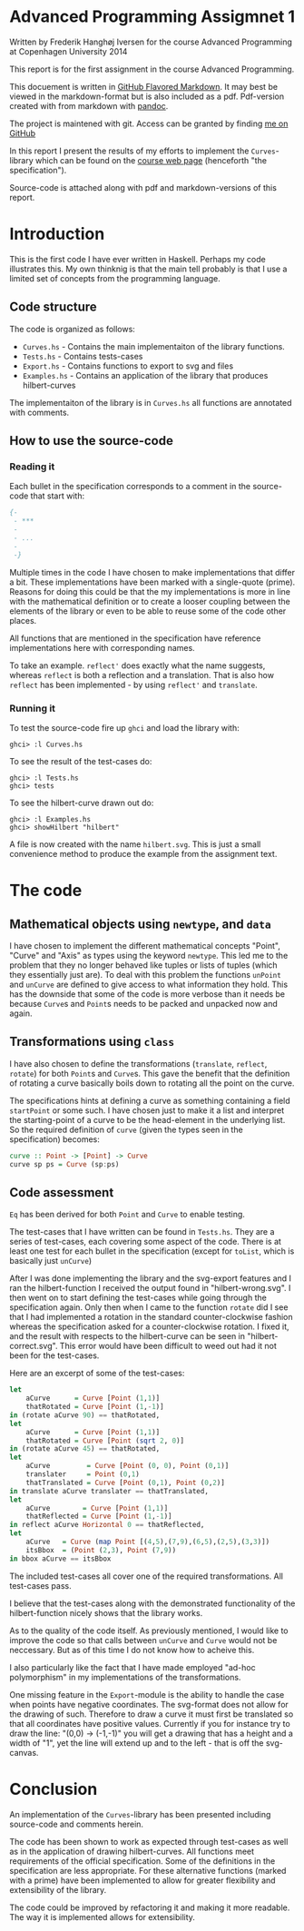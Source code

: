 # Advanced Programming Assigmnet 1

Written by Frederik Hanghøj Iversen
for the course Advanced Programming
at Copenhagen University 2014

This report is for the first assignment in the course Advanced Programming.

This docuement is written in [GitHub Flavored Markdown](https://help.github.com/articles/github-flavored-markdown). It may best be viewed in the markdown-format but is also included as a pdf. Pdf-version created with from markdown with [pandoc](http://johnmacfarlane.net/pandoc/).

The project is maintened with git. Access can be granted by finding [me on GitHub](https://github.com/fredefox)

In this report I present the results of my efforts to implement the `Curves`-library
which can be found on the [course web page](http://www.diku.dk/~kflarsen/ap-2014/curves/curves.html) (henceforth "the specification").

Source-code is attached along with pdf and markdown-versions of this report.

# Introduction
This is the first code I have ever written in Haskell. Perhaps my code illustrates this. My own thinknig is that the main tell probably is that I use a limited set of concepts from the programming language.

## Code structure
The code is organized as follows:

 * `Curves.hs`   - Contains the main implementaiton of the library functions.
 * `Tests.hs`    - Contains tests-cases
 * `Export.hs`   - Contains functions to export to svg and files
 * `Examples.hs` - Contains an application of the library that produces hilbert-curves

The implementaiton of the library is in `Curves.hs` all functions are annotated with comments.

## How to use the source-code
### Reading it
Each bullet in the specification corresponds to a comment in the source-code that start with:

```haskell
{-
 - ***
 -
 - ...
 -
 -}
```

Multiple times in the code I have chosen to make implementations that differ a bit. These implementations have been marked with a single-quote (prime). Reasons for doing this could be that the my implementations is more in line with the mathematical definition or to create a looser coupling between the elements of the library or even to be able to reuse some of the code other places.

All functions that are mentioned in the specification have reference implementations here with corresponding names.

To take an example. `reflect'` does exactly what the name suggests, whereas `reflect` is both a reflection and a translation. That is also how `reflect` has been implemented - by using `reflect'` and `translate`.


### Running it
To test the source-code fire up `ghci` and load the library with:

```
ghci> :l Curves.hs
```

To see the result of the test-cases do:

```
ghci> :l Tests.hs
ghci> tests
```

To see the hilbert-curve drawn out do:

```
ghci> :l Examples.hs
ghci> showHilbert "hilbert"
```

A file is now created with the name `hilbert.svg`. This is just a small convenience method to produce the example from the assignment text.

# The code
## Mathematical objects using `newtype`, and `data`
I have chosen to implement the different mathematical concepts "Point", "Curve" and "Axis" as types using the keyword `newtype`. This led me to the problem that they no longer behaved like tuples or lists of tuples (which they essentially just are). To deal with this problem the functions `unPoint` and `unCurve` are defined to give access to what information they hold. This has the downside that some of the code is more verbose than it needs be because `Curve`s and `Point`s needs to be packed and unpacked now and again.

## Transformations using `class`
I have also chosen to define the transformations (`translate`, `reflect`, `rotate`) for both `Point`s and `Curve`s. This gave the benefit that the definition of rotating a curve basically boils down to rotating all the point on the curve.

The specifications hints at defining a curve as something containing a field `startPoint` or some such. I have chosen just to make it a list and interpret the starting-point of a curve to be the head-element in the underlying list. So the required definition of `curve` (given the types seen in the specification) becomes:

```haskell
curve :: Point -> [Point] -> Curve
curve sp ps = Curve (sp:ps)
```

## Code assessment
`Eq` has been derived for both `Point` and `Curve` to enable testing.

The test-cases that I have written can be found in `Tests.hs`. They are a series of test-cases, each covering some aspect of the code. There is at least one test for each bullet in the specification (except for `toList`, which is basically just `unCurve`)

After I was done implementing the library and the svg-export features and I ran the hilbert-function I received the output found in "hilbert-wrong.svg". I then went on to start defining the test-cases while going through the specification again. Only then when I came to the function `rotate` did I see that I had implemented a rotation in the standard counter-clockwise fashion whereas the specification asked for a counter-clockwise rotation. I fixed it, and the result with respects to the hilbert-curve can be seen in "hilbert-correct.svg". This error would have been difficult to weed out had it not been for the test-cases.

Here are an excerpt of some of the test-cases:

```haskell
let
	aCurve      = Curve [Point (1,1)]
	thatRotated = Curve [Point (1,-1)]
in (rotate aCurve 90) == thatRotated,
let
	aCurve      = Curve [Point (1,1)]
	thatRotated = Curve [Point (sqrt 2, 0)]
in (rotate aCurve 45) == thatRotated,
let
	aCurve         = Curve [Point (0, 0), Point (0,1)]
	translater     = Point (0,1)
	thatTranslated = Curve [Point (0,1), Point (0,2)]
in translate aCurve translater == thatTranslated,
let
	aCurve        = Curve [Point (1,1)]
	thatReflected = Curve [Point (1,-1)]
in reflect aCurve Horizontal 0 == thatReflected,
let
	aCurve   = Curve (map Point [(4,5),(7,9),(6,5),(2,5),(3,3)])
	itsBbox  = (Point (2,3), Point (7,9))
in bbox aCurve == itsBbox
```

The included test-cases all cover one of the required transformations. All test-cases pass.

I believe that the test-cases along with the demonstrated functionality of the hilbert-function nicely shows that the library works.

As to the quality of the code itself. As previously mentioned, I would like to improve the code so that calls between `unCurve` and `Curve` would not be neccessary. But as of this time I do not know how to acheive this.

I also particularly like the fact that I have made employed "ad-hoc polymorphism" in my implementations of the transformations.

One missing feature in the `Export`-module is the ability to handle the case when points have negative coordinates. The svg-format does not allow for the drawing of such. Therefore to draw a curve it must first be translated so that all coordinates have positive values. Currently if you for instance try to draw the line: "(0,0) -> (-1,-1)" you will get a drawing that has a height and a width of "1", yet the line will extend up and to the left - that is off the svg-canvas.

# Conclusion
An implementation of the `Curves`-library has been presented including source-code and comments herein.

The code has been shown to work as expected through test-cases as well as in the application of drawing hilbert-curves. All functions meet requirements of the official specification. Some of the definitions in the specification are less appropriate. For these alternative functions (marked with a prime) have been implemented to allow for greater flexibility and extensibility of the library.

The code could be improved by refactoring it and making it more readable. The way it is implemented allows for extensibility.
